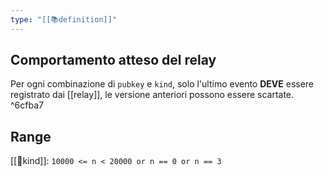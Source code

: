 ```yaml
---
type: "[[📚definition]]"
---
```

## Comportamento atteso del relay
Per ogni combinazione di `pubkey` e `kind`, solo l'ultimo evento **DEVE** essere registrato dai [[relay]], le versione anteriori possono essere scartate. ^6cfba7

## Range
[[💾kind]]: `10000 <= n < 20000 or n == 0 or n == 3`